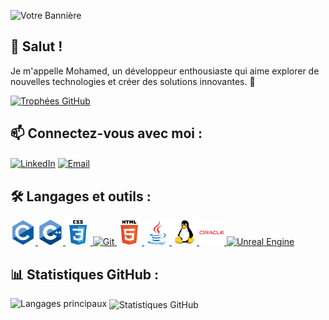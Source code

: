 ![Votre Bannière](/banner_github_profile.jpg)

## 👋 Salut !

Je m'appelle Mohamed, un développeur enthousiaste qui aime explorer de nouvelles technologies et créer des solutions innovantes. 🚀

<p align="left"> <a href="https://github.com/ryo-ma/github-profile-trophy"><img src="https://github-profile-trophy.vercel.app/?username=furero" alt="Trophées GitHub" /></a> </p>

## 📫 Connectez-vous avec moi :

<p align="left">
  <a href="https://www.linkedin.com/in/tonprofil/" target="blank"><img align="center" src="https://cdn-icons-png.flaticon.com/512/174/174857.png" alt="LinkedIn" width="40" /></a>
  <a href="mailto:tonemail@gmail.com"><img align="center" src="https://cdn-icons-png.flaticon.com/512/732/732200.png" alt="Email" width="40" /></a>
</p>

## 🛠️ Langages et outils :

<p align="left"> 
  <a href="https://www.cprogramming.com/" target="_blank" rel="noreferrer"> <img src="https://raw.githubusercontent.com/devicons/devicon/master/icons/c/c-original.svg" alt="C" width="40" height="40"/> </a> 
  <a href="https://www.w3schools.com/cpp/" target="_blank" rel="noreferrer"> <img src="https://raw.githubusercontent.com/devicons/devicon/master/icons/cplusplus/cplusplus-original.svg" alt="C++" width="40" height="40"/> </a>
  <a href="https://www.w3schools.com/css/" target="_blank" rel="noreferrer"> <img src="https://raw.githubusercontent.com/devicons/devicon/master/icons/css3/css3-original-wordmark.svg" alt="CSS3" width="40" height="40"/> </a> 
  <a href="https://git-scm.com/" target="_blank" rel="noreferrer"> <img src="https://www.vectorlogo.zone/logos/git-scm/git-scm-icon.svg" alt="Git" width="40" height="40"/> </a> 
  <a href="https://www.w3.org/html/" target="_blank" rel="noreferrer"> <img src="https://raw.githubusercontent.com/devicons/devicon/master/icons/html5/html5-original-wordmark.svg" alt="HTML5" width="40" height="40"/> </a> 
  <a href="https://www.java.com" target="_blank" rel="noreferrer"> <img src="https://raw.githubusercontent.com/devicons/devicon/master/icons/java/java-original.svg" alt="Java" width="40" height="40"/> </a> 
  <a href="https://www.linux.org/" target="_blank" rel="noreferrer"> <img src="https://raw.githubusercontent.com/devicons/devicon/master/icons/linux/linux-original.svg" alt="Linux" width="40" height="40"/> </a> 
  <a href="https://www.oracle.com/" target="_blank" rel="noreferrer"> <img src="https://raw.githubusercontent.com/devicons/devicon/master/icons/oracle/oracle-original.svg" alt="Oracle" width="40" height="40"/> </a> 
  <a href="https://unrealengine.com/" target="_blank" rel="noreferrer"> <img src="https://raw.githubusercontent.com/kenangundogan/fontisto/036b7eca71aab1bef8e6a0518f7329f13ed62f6b/icons/svg/brand/unreal-engine.svg" alt="Unreal Engine" width="40" height="40"/> </a> 
</p>

## 📊 Statistiques GitHub :

<p><img align="left" src="https://github-readme-stats.vercel.app/api/top-langs?username=furero&show_icons=true&locale=en&layout=compact" alt="Langages principaux" /></p>

<p>&nbsp;<img align="center" src="https://github-readme-stats.vercel.app/api?username=furero&show_icons=true&locale=en" alt="Statistiques GitHub" /></p>
